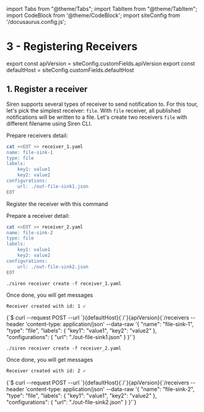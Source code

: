 import Tabs from "@theme/Tabs";
import TabItem from "@theme/TabItem";
import CodeBlock from '@theme/CodeBlock';
import siteConfig from '/docusaurus.config.js';

# 3 - Registering Receivers

export const apiVersion = siteConfig.customFields.apiVersion
export const defaultHost = siteConfig.customFields.defaultHost


## 1. Register a receiver

Siren supports several types of receiver to send notification to. For this tour, let's pick the simplest receiver: `file`. With `file` receiver, all published notifications will be written to a file. Let's create two receivers `file` with different filename using Siren CLI.

Prepare receivers detail:
```bash
cat <<EOT >> receiver_1.yaml
name: file-sink-1
type: file
labels:
    key1: value1
    key2: value2
configurations:
    url: ./out-file-sink1.json
EOT
```
Register the receiver with this command

Prepare a receiver detail:
```bash
cat <<EOT >> receiver_2.yaml
name: file-sink-2
type: file
labels:
    key1: value1
    key2: value2
configurations:
    url: ./out-file-sink2.json
EOT
```

<Tabs groupId="api">
  <TabItem value="cli" label="CLI" default>

```shell
./siren receiver create -f receiver_1.yaml
```
Once done, you will get messages
```bash
Receiver created with id: 1 ✓
```

  </TabItem>
  <TabItem value="http" label="HTTP">
    <CodeBlock className="language-bash">
    {`$ curl --request POST
  --url `}{defaultHost}{`/`}{apiVersion}{`/receivers
  --header 'content-type: application/json'
  --data-raw '{
    "name": "file-sink-1",
    "type": "file",
    "labels": {
        "key1": "value1",
        "key2": "value2"
    },
    "configurations": {
        "url": "./out-file-sink1.json"
    }
}'`}
    </CodeBlock>
  </TabItem>
</Tabs>

<Tabs groupId="api">
  <TabItem value="cli" label="CLI" default>

```shell
./siren receiver create -f receiver_2.yaml
```
Once done, you will get messages
```bash
Receiver created with id: 2 ✓
```

  </TabItem>
  <TabItem value="http" label="HTTP">
    <CodeBlock className="language-bash">
    {`$ curl --request POST
  --url `}{defaultHost}{`/`}{apiVersion}{`/receivers
  --header 'content-type: application/json'
  --data-raw '{
    "name": "file-sink-2",
    "type": "file",
    "labels": {
        "key1": "value1",
        "key2": "value2"
    },
    "configurations": {
        "url": "./out-file-sink2.json"
    }
}'`}
    </CodeBlock>
  </TabItem>
</Tabs>
